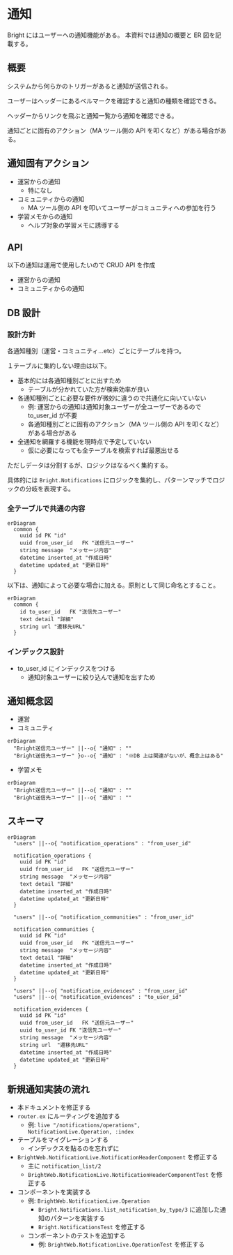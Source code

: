 # 通知

Bright にはユーザーへの通知機能がある。
本資料では通知の概要と ER 図を記載する。

## 概要

システムから何らかのトリガーがあると通知が送信される。

ユーザーはヘッダーにあるベルマークを確認すると通知の種類を確認できる。

ヘッダーからリンクを飛ぶと通知一覧から通知を確認できる。

通知ごとに固有のアクション（MA ツール側の API を叩くなど）がある場合がある。

## 通知固有アクション

- 運営からの通知
  - 特になし
- コミュニティからの通知
  - MA ツール側の API を叩いてユーザーがコミュニティへの参加を行う
- 学習メモからの通知
  - ヘルプ対象の学習メモに誘導する


## API

以下の通知は運用で使用したいので CRUD API を作成

- 運営からの通知
- コミュニティからの通知

## DB 設計

### 設計方針

各通知種別（運営・コミュニティ...etc）ごとにテーブルを持つ。

１テーブルに集約しない理由は以下。

- 基本的には各通知種別ごとに出すため
  - テーブルが分かれていた方が検索効率が良い
- 各通知種別ごとに必要な要件が微妙に違うので共通化に向いていない
  - 例: 運営からの通知は通知対象ユーザーが全ユーザーであるので to_user_id が不要
  - 各通知種別ごとに固有のアクション（MA ツール側の API を叩くなど）がある場合がある
- 全通知を網羅する機能を現時点で予定していない
  - 仮に必要になっても全テーブルを検索すれば最悪出せる

ただしデータは分割するが、ロジックはなるべく集約する。

具体的には `Bright.Notifications` にロジックを集約し、パターンマッチでロジックの分岐を表現する。

### 全テーブルで共通の内容

```mermaid
erDiagram
  common {
    uuid id PK "id"
    uuid from_user_id	FK "送信元ユーザー"
    string message	"メッセージ内容"
    datetime inserted_at "作成日時"
    datetime updated_at "更新日時"
  }
```

以下は、通知によって必要な場合に加える。原則として同じ命名とすること。

```mermaid
erDiagram
  common {
    id to_user_id	FK "送信先ユーザー"
    text detail	"詳細"
    string url "遷移先URL"
  }
```

### インデックス設計

- to_user_id にインデックスをつける
  - 通知対象ユーザーに絞り込んで通知を出すため

## 通知概念図

- 運営
- コミュニティ

```mermaid
erDiagram
  "Bright送信元ユーザー" ||--o{ "通知" : ""
  "Bright送信先ユーザー" }o--o{ "通知" : "※DB 上は関連がないが、概念上はある"
```

- 学習メモ

```mermaid
erDiagram
  "Bright送信元ユーザー" ||--o{ "通知" : ""
  "Bright送信先ユーザー" ||--o{ "通知" : ""
```

## スキーマ

```mermaid
erDiagram
  "users" ||--o{ "notification_operations" : "from_user_id"

  notification_operations {
    uuid id PK "id"
    uuid from_user_id	FK "送信元ユーザー"
    string message	"メッセージ内容"
    text detail	"詳細"
    datetime inserted_at "作成日時"
    datetime updated_at "更新日時"
  }

  "users" ||--o{ "notification_communities" : "from_user_id"

  notification_communities {
    uuid id PK "id"
    uuid from_user_id	FK "送信元ユーザー"
    string message	"メッセージ内容"
    text detail	"詳細"
    datetime inserted_at "作成日時"
    datetime updated_at "更新日時"
  }

  "users" ||--o{ "notification_evidences" : "from_user_id"
  "users" ||--o{ "notification_evidences" : "to_user_id"

  notification_evidences {
    uuid id PK "id"
    uuid from_user_id	FK "送信元ユーザー"
    uuid to_user_id	FK "送信先ユーザー"
    string message	"メッセージ内容"
    string url	"遷移先URL"
    datetime inserted_at "作成日時"
    datetime updated_at "更新日時"
  }
```

## 新規通知実装の流れ

- 本ドキュメントを修正する
- `router.ex` にルーティングを追加する
  - 例: `live "/notifications/operations", NotificationLive.Operation, :index`
- テーブルをマイグレーションする
  - インデックスを貼るのを忘れずに
- `BrightWeb.NotificationLive.NotificationHeaderComponent` を修正する
  - 主に `notification_list/2`
  - `BrightWeb.NotificationLive.NotificationHeaderComponentTest` を修正する
- コンポーネントを実装する
  - 例: `BrightWeb.NotificationLive.Operation`
    - `Bright.Notifications.list_notification_by_type/3` に追加した通知のパターンを実装する
    - `Bright.NotificationsTest` を修正する
  - コンポーネントのテストを追加する
    - 例: `BrightWeb.NotificationLive.OperationTest` を修正する
